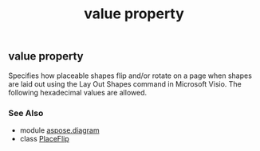 ﻿---
title: value property
second_title: Aspose.Diagram for Python via .NET API References
description: 
type: docs
weight: 40
url: /python-net/aspose.diagram/placeflip/value/
is_root: false
---

## value property


Specifies how placeable shapes flip and/or rotate on a page when shapes are laid out using the Lay Out Shapes command in Microsoft Visio. The following hexadecimal values are allowed.

### See Also
* module [aspose.diagram](../../)
* class [PlaceFlip](/diagram/python-net/aspose.diagram/placeflip)
